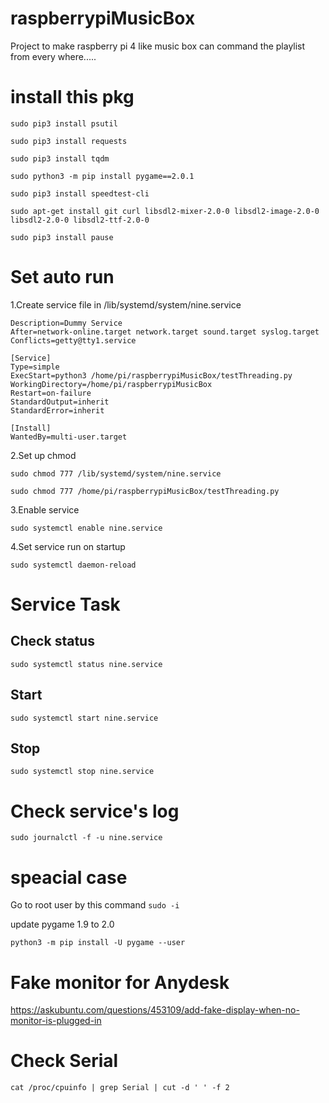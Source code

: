 # raspberrypiMusicBox

Project to make raspberry pi 4 like music box can command the playlist from every where.....

# install this pkg

```sudo pip3 install psutil ```

```sudo pip3 install requests ```

```sudo pip3 install tqdm ```

```sudo python3 -m pip install pygame==2.0.1```

```sudo pip3 install speedtest-cli```

```sudo apt-get install git curl libsdl2-mixer-2.0-0 libsdl2-image-2.0-0 libsdl2-2.0-0 libsdl2-ttf-2.0-0```

```sudo pip3 install pause```

# Set auto run

1.Create service file in /lib/systemd/system/nine.service

```[Unit]
Description=Dummy Service
After=network-online.target network.target sound.target syslog.target
Conflicts=getty@tty1.service

[Service]
Type=simple
ExecStart=python3 /home/pi/raspberrypiMusicBox/testThreading.py
WorkingDirectory=/home/pi/raspberrypiMusicBox
Restart=on-failure
StandardOutput=inherit
StandardError=inherit

[Install]
WantedBy=multi-user.target 
```

2.Set up chmod

```sudo chmod 777 /lib/systemd/system/nine.service```

```sudo chmod 777 /home/pi/raspberrypiMusicBox/testThreading.py```

3.Enable service 

```sudo systemctl enable nine.service```

4.Set service run on startup 

```sudo systemctl daemon-reload```


# Service Task
## Check status

```sudo systemctl status nine.service```

## Start 

```sudo systemctl start nine.service```

## Stop

```sudo systemctl stop nine.service```

# Check service's log

```sudo journalctl -f -u nine.service```


# speacial case

Go to root user by this command
```sudo -i```

update pygame 1.9 to 2.0

```python3 -m pip install -U pygame --user```


# Fake monitor for Anydesk
https://askubuntu.com/questions/453109/add-fake-display-when-no-monitor-is-plugged-in

# Check Serial

```cat /proc/cpuinfo | grep Serial | cut -d ' ' -f 2```
